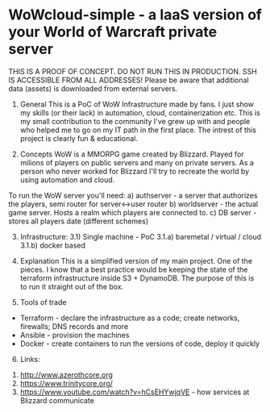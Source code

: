 # WoWcloud-simple - a IaaS version of your World of Warcraft private server

THIS IS A PROOF OF CONCEPT. DO NOT RUN THIS IN PRODUCTION. SSH IS ACCESSIBLE FROM ALL ADDRESSES!
Please be aware that additional data (assets) is downloaded from external servers.

1. General
This is a PoC of WoW Infrastructure made by fans. I just show my skills (or their lack) in automation, cloud, containerization etc. This is my small contribution to the community I've grew up with and people who helped me to go on my IT path in the first place. The intrest of this project is clearly fun & educational.

2. Concepts
WoW is a MMORPG game created by Blizzard. Played for milions of players on public servers and many on private servers. As a person who never worked for Blizzard I'll try to recreate the world by using automation and cloud.

To run the WoW server you'll need:
a) authserver - a server that authorizes the players, semi router for server<->user router
b) worldserver - the actual game server. Hosts a realm which players are connected to.
c) DB server - stores all players date (different schemes)


3. Infrastructure:
3.1) Single machine - PoC
3.1.a) baremetal / virtual / cloud
3.1.b) docker based

4. Explanation
This is a simplified version of my main project. One of the pieces. I know that a best practice would be keeping the state of the terraform infrastructure inside S3 + DynamoDB. The purpose of this is to run it straight out of the box.

5. Tools of trade
- Terraform - declare the infrastructure as a code; create networks, firewalls; DNS records and more
- Ansible - provision the machines
- Docker - create containers to run the versions of code, deploy it quickly

6. Links:

1) http://www.azerothcore.org
2) https://www.trinitycore.org/
3) https://www.youtube.com/watch?v=hCsEHYwjqVE - how services at Blizzard communicate